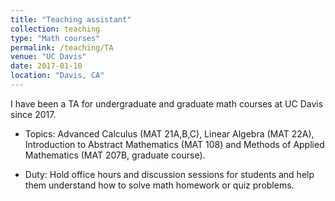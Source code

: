 ```yaml
---
title: "Teaching assistant"
collection: teaching
type: "Math courses"
permalink: /teaching/TA
venue: "UC Davis"
date: 2017-01-10
location: "Davis, CA"
---
```


I have been a TA for undergraduate and graduate math courses at UC Davis since 2017.

* Topics: Advanced Calculus (MAT 21A,B,C), Linear Algebra (MAT 22A), Introduction to Abstract Mathematics (MAT 108) and Methods of Applied Mathematics (MAT 207B, graduate course). 

* Duty: Hold office hours and discussion sessions for students and help them understand how to solve math homework or quiz problems.
